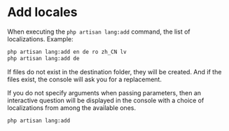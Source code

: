 # Add locales

When executing the `php artisan lang:add` command, the list of localizations. Example:

```bash
php artisan lang:add en de ro zh_CN lv
php artisan lang:add de
```

If files do not exist in the destination folder, they will be created. And if the files exist, the console will ask you for a replacement.

If you do not specify arguments when passing parameters, then an interactive question will be displayed in the console with a choice of localizations from among the available ones.

```bash
php artisan lang:add
```
